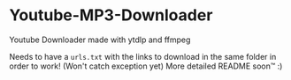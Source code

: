 # Youtube-MP3-Downloader
Youtube Downloader made with ytdlp and ffmpeg

Needs to have a ``urls.txt`` with the links to download in the same folder in order to work! (Won't catch exception yet)
More detailed README soon™ :)
